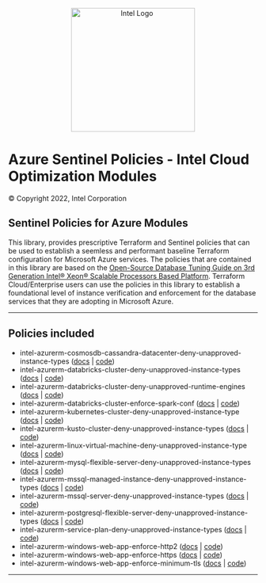<p align="center">
  <img src="https://github.com/intel/policy-library-intel-azure/blob/main/images/logo-classicblue-800px.png?raw=true" alt="Intel Logo" width="250"/>
</p>

# Azure Sentinel Policies - Intel Cloud Optimization Modules

© Copyright 2022, Intel Corporation

## Sentinel Policies for Azure Modules

This library, provides prescriptive Terraform and Sentinel policies that can be used to establish a seemless and performant baseline Terraform configuration for Microsoft Azure services. The policies that are contained in this library are based on the [Open-Source Database Tuning Guide on 3rd Generation Intel® Xeon® Scalable Processors Based Platform](https://www.intel.com/content/dam/develop/external/us/en/documents/Open-Source-Database-Tuning-Guide-on-3rd-Generation-Intel-Xeon-Scalable-Processors.pdf). Terraform Cloud/Enterprise users can use the policies in this library to establish a foundational level of instance verification and enforcement for the database services that they are adopting in Microsoft Azure.

---

## Policies included

- intel-azurerm-cosmosdb-cassandra-datacenter-deny-unapproved-instance-types ([docs](https://github.com/intel/policy-library-intel-azure/blob/main/docs/policies/intel-azurerm-cosmosdb-cassandra-datacenter-deny-unapproved-instance-types.md) | [code](https://github.com/intel/policy-library-intel-azure/blob/main/policies/intel-azurerm-cosmosdb-cassandra-datacenter-deny-unapproved-instance-types.sentinel))
- intel-azurerm-databricks-cluster-deny-unapproved-instance-types ([docs](https://github.com/intel/policy-library-intel-azure/blob/main/docs/policies/intel-azurerm-databricks-cluster-deny-unapproved-instance-types.md) | [code](https://github.com/intel/policy-library-intel-azure/blob/main/policies/intel-azurerm-databricks-cluster-deny-unapproved-instance-types/intel-azurerm-databricks-cluster-deny-unapproved-instance-types.sentinel))
- intel-azurerm-databricks-cluster-deny-unapproved-runtime-engines ([docs](https://github.com/intel/policy-library-intel-azure/blob/main/docs/policies/intel-azurerm-databricks-cluster-deny-unapproved-runtime-engines.md) | [code](https://github.com/intel/policy-library-intel-azure/blob/main/policies/intel-azurerm-databricks-cluster-deny-unapproved-runtime-engines/intel-azurerm-databricks-cluster-deny-unapproved-runtime-engines.sentinel))
- intel-azurerm-databricks-cluster-enforce-spark-conf ([docs](https://github.com/intel/policy-library-intel-azure/blob/main/docs/policies/intel-azurerm-databricks-cluster-enforce-spark-conf.md) | [code](https://github.com/intel/policy-library-intel-azure/blob/main/policies/intel-azurerm-databricks-cluster-enforce-spark-conf/intel-azurerm-databricks-cluster-enforce-spark-conf.sentinel))
- intel-azurerm-kubernetes-cluster-deny-unapproved-instance-type ([docs](https://github.com/intel/policy-library-intel-azure/blob/main/docs/policies/intel-azurerm-kubernetes-cluster-deny-unapproved-instance-type.md) | [code](https://github.com/intel/policy-library-intel-azure/blob/main/policies/intel-azurerm-kubernetes-cluster-deny-unapproved-instance-type/intel-azurerm-kubernetes-cluster-deny-unapproved-instance-type.sentinel))
- intel-azurerm-kusto-cluster-deny-unapproved-instance-types ([docs](https://github.com/intel/policy-library-intel-azure/blob/main/docs/policies/intel-azurerm-kusto-cluster-deny-unapproved-instance-types.md) | [code](https://github.com/intel/policy-library-intel-azure/blob/main/policies/intel-azurerm-kusto-cluster-deny-unapproved-instance-types.sentinel))
- intel-azurerm-linux-virtual-machine-deny-unapproved-instance-type ([docs](https://github.com/intel/policy-library-intel-azure/blob/main/docs/policies/intel-azurerm-linux-virtual-machine-deny-unapproved-instance-type.md) | [code](https://github.com/intel/policy-library-intel-azure/blob/main/policies/intel-azurerm-linux-virtual-machine-deny-unapproved-instance-type/intel-azurerm-linux-virtual-machine-deny-unapproved-instance-type.sentinel))
- intel-azurerm-mysql-flexible-server-deny-unapproved-instance-types ([docs](https://github.com/intel/policy-library-intel-azure/blob/main/docs/policies/intel-azurerm-mysql-flexible-server-deny-unapproved-instance-types.md) | [code](https://github.com/intel/policy-library-intel-azure/blob/main/policies/intel-azurerm-mysql-flexible-server-deny-unapproved-instance-types/intel-azurerm-mysql-flexible-server-deny-unapproved-instance-types.sentinel))
- intel-azurerm-mssql-managed-instance-deny-unapproved-instance-types ([docs](https://github.com/intel/policy-library-intel-azure/blob/main/docs/policies/intel-azurerm-mssql-managed-instance-deny-unapproved-instance-types.md) | [code](https://github.com/intel/policy-library-intel-azure/blob/main/policies/intel-azurerm-mssql-managed-instance-deny-unapproved-instance-types.sentinel))
- intel-azurerm-mssql-server-deny-unapproved-instance-types ([docs](https://github.com/intel/policy-library-intel-azure/blob/main/docs/policies/intel-azurerm-mssql-server-deny-unapproved-instance-types.md) | [code](https://github.com/intel/policy-library-intel-azure/blob/main/policies/intel-azurerm-mssql-server-deny-unapproved-instance-types/intel-azurerm-mssql-server-deny-unapproved-instance-types.sentinel))
- intel-azurerm-postgresql-flexible-server-deny-unapproved-instance-types ([docs](https://github.com/intel/policy-library-intel-azure/blob/main/docs/policies/intel-azurerm-postgresql-flexible-server-deny-unapproved-instance-types.md) | [code](https://github.com/intel/policy-library-intel-azure/blob/main/policies/intel-azurerm-postgresql-flexible-server-deny-unapproved-instance-types/intel-azurerm-postgresql-flexible-server-deny-unapproved-instance-types.sentinel))
- intel-azurerm-service-plan-deny-unapproved-instance-types ([docs](https://github.com/intel/policy-library-intel-azure/blob/main/docs/policies/intel-azurerm-service-plan-deny-unapproved-instance-types.md) | [code](https://github.com/intel/policy-library-intel-azure/blob/main/policies/intel-azurerm-service-plan-deny-unapproved-instance-types/intel-azurerm-service-plan-deny-unapproved-instance-types.sentinel))
- intel-azurerm-windows-web-app-enforce-http2 ([docs](https://github.com/intel/policy-library-intel-azure/blob/main/docs/policies/intel-azurerm-windows-web-app-enforce-http2.md) | [code](https://github.com/intel/policy-library-intel-azure/blob/main/policies/intel-azurerm-windows-web-app-enforce-http2/intel-azurerm-windows-web-app-enforce-http2.sentinel))
- intel-azurerm-windows-web-app-enforce-https ([docs](https://github.com/intel/policy-library-intel-azure/blob/main/docs/policies/intel-azurerm-windows-web-app-enforce-https.md) | [code](https://github.com/intel/policy-library-intel-azure/blob/main/policies/intel-azurerm-windows-web-app-enforce-https/intel-azurerm-windows-web-app-enforce-https.sentinel))
- intel-azurerm-windows-web-app-enforce-minimum-tls ([docs](https://github.com/intel/policy-library-intel-azure/blob/main/docs/policies/intel-azurerm-windows-web-app-enforce-minimum-tls.md) | [code](https://github.com/intel/policy-library-intel-azure/blob/main/policies/intel-azurerm-windows-web-app-enforce-minimum-tls/intel-azurerm-windows-web-app-enforce-minimum-tls.sentinel))
---